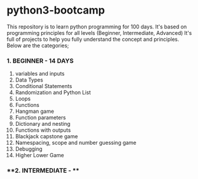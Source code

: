 # python3-bootcamp
This repository is to learn python programming for 100 days.
It's based on programming principles for all levels (Beginner, Intermediate, Advanced)
It's full of projects to help you fully understand the concept and principles.
Below are the categories;

### **1. BEGINNER - 14 DAYS**
1. variables and inputs
2. Data Types
3. Conditional Statements
4. Randomization and Python List
5. Loops
6. Functions
7. Hangman game
8. Function parameters
9. Dictionary and nesting
10. Functions with outputs
11. Blackjack capstone game
12. Namespacing, scope and number guessing game
13. Debugging
14. Higher Lower Game

### **2. INTERMEDIATE - **